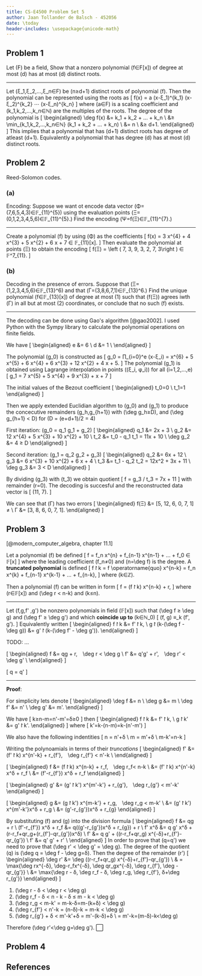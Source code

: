 ```yaml
---
title: CS-E4500 Problem Set 5
author: Jaan Tollander de Balsch - 452056
date: \today
header-includes: \usepackage{unicode-math}
---
```

## Problem 1
Let \(F\) be a field, Show that a nonzero polynomial \(f∈F[x]\) of degree at most \(d\) has at most \(d\) distinct roots.

---

Let \(ξ_1,ξ_2,...,ξ_n∈F\) be \(n≥d+1\) distinct roots of polynomial \(f\). Then the polynomial can be represented using the roots as
\[
f(x) = a (x-ξ_1)^{k_1} (x-ξ_2)^{k_2} ⋯ (x-ξ_n)^{k_n}
\]
where \(a∈F\) is a scaling coefficient and \(k_1,k_2,...,k_n∈ℕ\) are the multiples of the roots. The degree of the polynomial is
\[
\begin{aligned}
\deg f(x) &= k_1 + k_2 + ... + k_n \\
&≥ \min_{k_1,k_2,...,k_n∈ℕ} (k_1 + k_2 + ... + k_n) \\
&= n \\
&≥ d+1.
\end{aligned}
\]
This implies that a polynomial that has \(d+1\) distinct roots has degree of atleast \(d+1\). Equivalently a polynomial that has degree \(d\) has at most \(d\) distinct roots.


## Problem 2
Reed-Solomon codes.

### (a)
Encoding: Suppose we want ot encode data vector \(Φ=(7,6,5,4,3)∈𝔽_{11}^{5}\) using the evaluation points \(Ξ=(0,1,2,3,4,5,6)∈𝔽_{11}^{5}.\) Find the encoding \(Ψ=f(Ξ)∈𝔽_{11}^{7}.\)

---

Create a polynomial \(f\) by using \(Φ\) as the coefficients
\[
f(x) = 3 x^{4} + 4 x^{3} + 5 x^{2} + 6 x + 7 ∈ 𝔽_{11}[x].
\]
Then evaluate the polynomial at points \(Ξ\) to obtain the encoding
\[
f(Ξ) = \left ( 7,  3,  9,  3,  2,  7,  3\right ) ∈ 𝔽^7_{11}.
\]

### (b)
Decoding in the presence of errors. Suppose that \(Ξ=(1,2,3,4,5,6)∈𝔽_{13}^6\) and that \(Γ=(3,8,6,7,1)∈𝔽_{13}^6.\) Find the unique polynomial \(f∈𝔽_{13}[x]\)  of degree at most \(1\) such that \(f(Ξ)\) agrees iwth \(Γ\) in all but at most \(2\) coordinates, or conclude that no such \(f\) exists.

---

The decoding can be done using Gao's algorithm [@gao2002]. I used Python with the Sympy library to calculate the polynomial operations on finite fields.

We have
\[
\begin{aligned}
e &= 6 \\
d &= 1 \\
\end{aligned}
\]

The polynomial \(g_0\) is constructed as
\[
g_0 = ∏_{i=0}^e (x-ξ_i) = x^{6} + 5 x^{5} + 6 x^{4} + 6 x^{3} + 12 x^{2} + 4 x + 5.
\]
The polynomial \(g_1\) is obtained using Lagrange interpolation in points \((ξ_i, φ_i)\) for all \(i=1,2,...,e\)
\[
g_1 = 7 x^{5} + 5 x^{4} + 9 x^{3} + x + 7
\]

The initial values of the Bezout coefficient
\[
\begin{aligned}
t_0=0 \\
t_1=1
\end{aligned}
\]

Then we apply extended Euclidian algorithm to \(g_0\) and \(g_1\) to produce the concecutive remainders \(g_h,g_{h+1}\) with \(\deg g_h≥D\), and \(\deg g_{h+1} < D\) for \(D = (e+d+1)/2 = 4\)

First iteration: \(g_0 = q_1 g_1 + g_2\)
\[
\begin{aligned}
q_1 &= 2x + 3 \\
g_2 &= 12 x^{4} + 5 x^{3} + 10 x^{2} + 10 \\
t_2 &= t_0  - q_1 t_1 = 11x + 10 \\
\deg g_2 &= 4 ≥ D
\end{aligned}
\]

Second iteration: \(g_1 = q_2 g_2 + g_3\)
\[
\begin{aligned}
q_2 &= 6x + 12 \\
g_3 &= 6 x^{3} + 10 x^{2} + 6 x + 4 \\
t_3 &= t_1 - q_2 t_2 = 12x^2 + 3x + 11 \\
\deg g_3 &= 3 < D
\end{aligned}
\]

By dividing \(g_3\) with \(t_3\) we obtain quotient
\[
f = g_3 / t_3 = 7x + 11
\]
with remainder \(r=0\). The decoding is succesful and the reconstructed data vector is
\[
(11, 7).
\]

We can see that \(Γ\) has two errors
\[
\begin{aligned}
f(Ξ) &= [5, 12, 6, 0, 7, 1] ≠ \\
Γ &= [3, 8, 6, 0, 7, 1].
\end{aligned}
\]


## Problem 3
[@modern_computer_algebra, chapter 11.1]

Let a polynomial \(f\) be defined
\[
f = f_n x^{n} + f_{n-1} x^{n-1} + ... + f_0 ∈ 𝔽[x]
\]
where the leading coefficient \(f_n≠0\) and \(n=\deg f\) is the degree. A **truncated polynomial** is defined
\[
f↾k = f \operatorname{quo} x^{n-k} = f_n x^{k} + f_{n-1} x^{k-1} + ... + f_{n-k},
\]
where \(k∈ℤ\).

Then a polynomial \(f\) can be written in form
\[
f = (f↾k) x^{n-k} + r,
\]
where \(r∈𝔽[x]\) and \(\deg r < n-k\) and \(k≤n\).

<!-- \[
\begin{aligned}
f↾k &= 0, k<0 \\
f↾-∞ &= 0 \\
0↾k &= 0
\end{aligned}
\] -->

<!-- For all \(i∈ℕ_0\) we have
\[
(f x^i)↾k=f↾k
\] -->

---

Let \(f,g,f' ,g'\) be nonzero polynomials in field \(𝔽[x]\) such that \(\deg f ≥ \deg g\) and \(\deg f' ≥ \deg g'\) and which **coincide up to** \(k∈ℕ_0\)
\[
(f, g) ≡_k (f', g').
\]
Equivalently written
\[
\begin{aligned}
f↾k &= f'↾k, \\
g↾(k-(\deg f - \deg g)) &= g'↾(k-(\deg f' - \deg g')).
\end{aligned}
\]

TODO: ...

\[
\begin{aligned}
f &= qg + r, \deg r < \deg g \\
f' &= q'g' + r', \deg r' < \deg g' \\
\end{aligned}
\]

\[
q = q'
\]

---

**Proof**:


For simplicity lets denote
\[
\begin{aligned}
\deg f &= n \\
\deg g &= m \\
\deg f' &= n' \\
\deg g' &= m'.
\end{aligned}
\]

We have
\[
k≥n-m=n'-m'=δ≥0
\]
then
\[
\begin{aligned}
f↾k &= f'↾k, \\
g↾k' &= g'↾k'.
\end{aligned}
\]
where
\[
k'=k-(n-m)=k-(n'-m')
\]

We also have the following indentities
\[
n = n'+δ \\
m = m'+δ \\
m-k'=n-k
\]

Writing the polynoamials in terms of their *truncations*
\[
\begin{aligned}
f' &= (f'↾k) x^{n'-k} + r_{f'}, \deg r_{f'} < n'-k \\
\end{aligned}
\]

\[
\begin{aligned}
f &= (f↾k) x^{n-k} + r_f, \deg r_f< n-k \\
&= (f'↾k) x^{n'-k} x^δ + r_f \\
&= (f'-r_{f'}) x^δ + r_f
\end{aligned}
\]

\[
\begin{aligned}
g' &= (g'↾k') x^{m'-k'} + r_{g'}, \deg r_{g'} < m'-k'
\end{aligned}
\]

\[
\begin{aligned}
g &= (g↾k') x^{m-k'} + r_g, \deg r_g < m-k' \\
&= (g'↾k') x^{m'-k'}x^δ + r_g \\
&= (g'-r_{g'})x^δ + r_{g}
\end{aligned}
\]

By substituting \(f\) and \(g\) into the division formula
\[
\begin{aligned}
f &= qg + r \\
(f'-r_{f'}) x^δ + r_f &= q((g'-r_{g'})x^δ + r_{g}) + r \\
f' x^δ &= q g' x^δ + (r-r_f+qr_g+(r_{f'}-qr_{g'})x^δ) \\
f' &= q g' + ((r-r_f+qr_g) x^{-δ}+r_{f'}-qr_{g'}) \\
f' &= q' g' + r' \\
\end{aligned}
\]
In order to prove that \(q=q'\) we need to prove that \(\deg r' < \deg g' = \deg g\). The degree of the quotient \(q\) is \(\deg q = \deg f - \deg g=δ\). Then the degree of the remainder \(r'\)
\[
\begin{aligned}
\deg r' &= \deg ((r-r_f+qr_g) x^{-δ}+r_{f'}-qr_{g'}) \\
& = \max\{\deg rx^{-δ}, \deg-r_fx^{-δ}, \deg qr_gx^{-δ}, \deg r_{f'}, \deg -qr_{g'}\} \\
&= \max\{\deg r - δ, \deg r_f - δ, \deg r_g, \deg r_{f'}, δ+\deg r_{g'}\}
\end{aligned}
\]

1) \(\deg r - δ < \deg r < \deg g\)
2) \(\deg r_f - δ < n - k - δ ≤ m - k < \deg g\)
3) \(\deg r_g < m-k' = m-k-δ=m-(k+δ) < \deg g\)
4) \(\deg r_{f'} < n'-k = (n-δ)-k = m-k < \deg g\)
5) \(\deg r_{g'} + δ < m'-k'+δ = m'-(k-δ)+δ \\ = m'-k=(m-δ)-k<\deg g\)

Therefore \(\deg r'<\deg g=\deg g'\). ⬜


## Problem 4
## References
